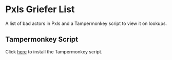 # Pxls Griefer List

A list of bad actors in Pxls and a Tampermonkey script to view it on lookups.

## Tampermonkey Script

Click [here](https://github.com/haykam821/Pxls-Griefer-List/raw/master/script.user.js) to install the Tampermonkey script.
